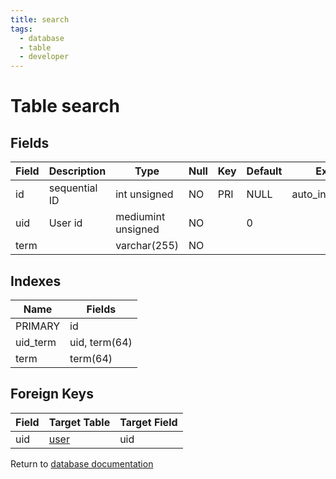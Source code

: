 ```yaml
---
title: search
tags:
  - database
  - table
  - developer
---
```

# Table search



## Fields

| Field | Description   | Type               | Null | Key | Default | Extra          |
| ----- | ------------- | ------------------ | ---- | --- | ------- | -------------- |
| id    | sequential ID | int unsigned       | NO   | PRI | NULL    | auto_increment |
| uid   | User id       | mediumint unsigned | NO   |     | 0       |                |
| term  |               | varchar(255)       | NO   |     |         |                |

## Indexes

| Name     | Fields        |
| -------- | ------------- |
| PRIMARY  | id            |
| uid_term | uid, term(64) |
| term     | term(64)      |

## Foreign Keys

| Field | Target Table                   | Target Field |
| ----- | ------------------------------ | ------------ |
| uid   | [user](/spec/database/db_user) | uid          |

Return to [database documentation](/spec/database/)

